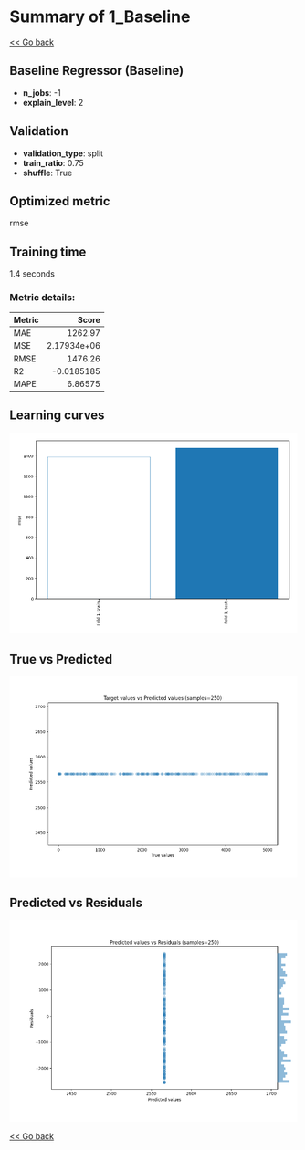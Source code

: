 # Summary of 1_Baseline

[<< Go back](../README.md)


## Baseline Regressor (Baseline)
- **n_jobs**: -1
- **explain_level**: 2

## Validation
 - **validation_type**: split
 - **train_ratio**: 0.75
 - **shuffle**: True

## Optimized metric
rmse

## Training time

1.4 seconds

### Metric details:
| Metric   |          Score |
|:---------|---------------:|
| MAE      | 1262.97        |
| MSE      |    2.17934e+06 |
| RMSE     | 1476.26        |
| R2       |   -0.0185185   |
| MAPE     |    6.86575     |



## Learning curves
![Learning curves](learning_curves.png)
## True vs Predicted

![True vs Predicted](true_vs_predicted.png)


## Predicted vs Residuals

![Predicted vs Residuals](predicted_vs_residuals.png)



[<< Go back](../README.md)
